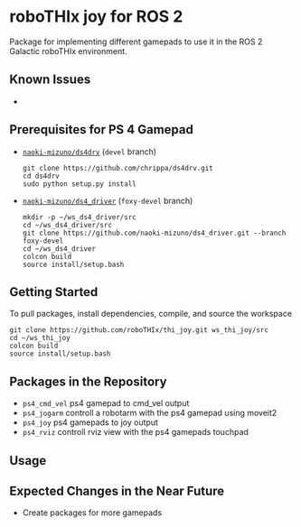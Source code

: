 # roboTHIx joy for ROS 2

Package for implementing different gamepads to use it in the ROS 2 Galactic roboTHIx environment.


## Known Issues

  -


## Prerequisites for PS 4 Gamepad

  - [`naoki-mizuno/ds4drv`](https://github.com/naoki-mizuno/ds4drv/tree/devel) (`devel` branch)
    ```
    git clone https://github.com/chrippa/ds4drv.git
    cd ds4drv
    sudo python setup.py install
    ```
    
  - [`naoki-mizuno/ds4_driver`](https://github.com/naoki-mizuno/ds4_driver/tree/foxy-devel) (`foxy-devel` branch)
    ```
    mkdir -p ~/ws_ds4_driver/src
    cd ~/ws_ds4_driver/src
    git clone https://github.com/naoki-mizuno/ds4_driver.git --branch foxy-devel
    cd ~/ws_ds4_driver
    colcon build
    source install/setup.bash
    ```


## Getting Started

To pull packages, install dependencies, compile, and source the workspace
```
git clone https://github.com/roboTHIx/thi_joy.git ws_thi_joy/src
cd ~/ws_thi_joy
colcon build
source install/setup.bash
```


## Packages in the Repository

  - `ps4_cmd_vel` ps4 gamepad to cmd_vel output
  - `ps4_jogarm` controll a robotarm with the ps4 gamepad using moveit2
  - `ps4_joy` ps4 gamepads to joy output
  - `ps4_rviz` controll rviz view with the ps4 gamepads touchpad



## Usage



## Expected Changes in the Near Future

  - Create packages for more gamepads
  
